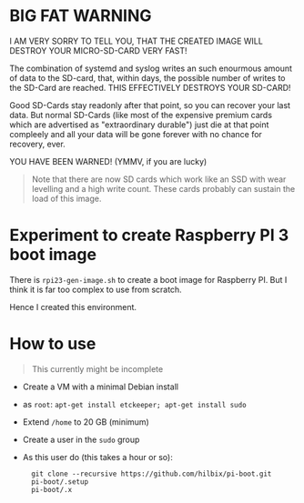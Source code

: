 # BIG FAT WARNING

I AM VERY SORRY TO TELL YOU, THAT THE CREATED IMAGE WILL DESTROY YOUR MICRO-SD-CARD VERY FAST!

The combination of systemd and syslog writes an such enourmous amount of data to the SD-card,
that, within days, the possible number of writes to the SD-Card are reached.
THIS EFFECTIVELY DESTROYS YOUR SD-CARD!

Good SD-Cards stay readonly after that point, so you can recover your last data.
But normal SD-Cards (like most of the expensive premium cards which are advertised as "extraordinary durable")
just die at that point compleely and all your data will be gone forever with no chance for recovery, ever.

YOU HAVE BEEN WARNED!  (YMMV, if you are lucky)

> Note that there are now SD cards which work like an SSD with wear levelling and a high write count.
> These cards probably can sustain the load of this image.

# Experiment to create Raspberry PI 3 boot image

There is `rpi23-gen-image.sh` to create a boot image for Raspberry PI.
But I think it is far too complex to use from scratch.

Hence I created this environment.

# How to use

> This currently might be incomplete

- Create a VM with a minimal Debian install
- as `root`: `apt-get install etckeeper; apt-get install sudo`
- Extend `/home` to 20 GB (minimum)
- Create a user in the `sudo` group
- As this user do (this takes a hour or so):

        git clone --recursive https://github.com/hilbix/pi-boot.git
        pi-boot/.setup
        pi-boot/.x

